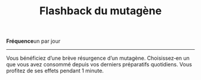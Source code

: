 ﻿---
title: Flashback du mutagène
titleEn: Mutagenic Flashback
id: 00LNVSCbwJ8pszwE
group: actions
---
<p><strong>Fréquence</strong>un par jour</p><hr><p>Vous bénéficiez d’une brève résurgence d’un mutagène. Choisissez‑en un que vous avez consommé depuis vos derniers préparatifs quotidiens. Vous profitez de ses effets pendant 1 minute.</p>
